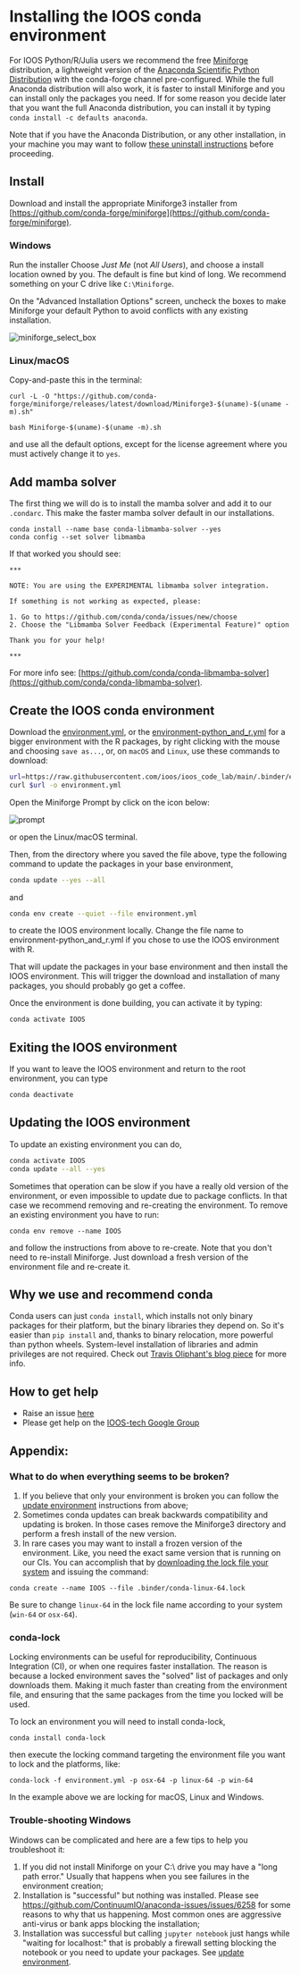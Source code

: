 # Installing the IOOS conda environment

For IOOS Python/R/Julia users we recommend the free
[Miniforge](https://github.com/conda-forge/miniforge) distribution,
a lightweight version of the [Anaconda Scientific Python Distribution](https://store.continuum.io/cshop/anaconda/) with the conda-forge channel pre-configured.
While the full Anaconda distribution will also work,
it is faster to install Miniforge and you can install only the packages you need.
If for some reason you decide later that you want the full Anaconda distribution,
you can install it by typing `conda install -c defaults anaconda`.

Note that if you have the Anaconda Distribution,
or any other installation,
in your machine you may want to follow
[these uninstall instructions](https://docs.anaconda.com/anaconda/install/uninstall)
before proceeding.

## Install

Download and install the appropriate Miniforge3 installer from
[https://github.com/conda-forge/miniforge](https://github.com/conda-forge/miniforge).

### Windows

Run the installer
Choose _Just Me_ (not _All Users_),
and choose a install location owned by you.
The default is fine but kind of long.
We recommend something on your C drive like `C:\Miniforge`.

On the "Advanced Installation Options" screen,
uncheck the boxes to make Miniforge your default Python to avoid conflicts with any existing installation.

![miniforge_select_box](miniforge_select_box.png)

### Linux/macOS

Copy-and-paste this in the terminal:

```shell
curl -L -O "https://github.com/conda-forge/miniforge/releases/latest/download/Miniforge3-$(uname)-$(uname -m).sh"

bash Miniforge-$(uname)-$(uname -m).sh
```

and use all the default options,
except for the license agreement where you must actively change it to `yes`.

## Add mamba solver

The first thing we will do is to install the mamba solver and add it to our `.condarc`.
This make the faster mamba solver default in our installations.

```
conda install --name base conda-libmamba-solver --yes
conda config --set solver libmamba
```

If that worked you should see:

```
***

NOTE: You are using the EXPERIMENTAL libmamba solver integration.

If something is not working as expected, please:

1. Go to https://github.com/conda/conda/issues/new/choose
2. Choose the "Libmamba Solver Feedback (Experimental Feature)" option

Thank you for your help!

***
```

For more info see: [https://github.com/conda/conda-libmamba-solver](https://github.com/conda/conda-libmamba-solver).

## Create the IOOS conda environment

Download the [environment.yml](https://raw.githubusercontent.com/ioos/ioos_code_lab/main/.binder/environment.yml),
or the [environment-python_and_r.yml](https://raw.githubusercontent.com/ioos/ioos_code_lab/main/.binder/environment-python_and_r.yml) for a bigger environment with the R packages,
by right clicking with the mouse and choosing `save as...`,
or, on `macOS` and `Linux`, use these commands to download:

```bash
url=https://raw.githubusercontent.com/ioos/ioos_code_lab/main/.binder/environment.yml
curl $url -o environment.yml
```

Open the Miniforge Prompt by click on the icon below:

![prompt](prompt.png)

or open the Linux/macOS terminal.

Then, from the directory where you saved the file above,
type the following command to update the packages in your base environment,

```bash
conda update --yes --all
```

and

```bash
conda env create --quiet --file environment.yml
```

to create the IOOS environment locally.
Change the file name to environment-python_and_r.yml if you chose to use the IOOS environment with R.

That will update the packages in your base environment and then install the IOOS environment.
This will trigger the download and installation of many packages,
you should probably go get a coffee.

Once the environment is done building, you can activate it by typing:

```bash
conda activate IOOS
```

## Exiting the IOOS environment

If you want to leave the IOOS environment and return to the root environment,
you can type

```bash
conda deactivate
```

## Updating the IOOS environment

To update an existing environment you can do,

```bash
conda activate IOOS
conda update --all --yes
```

Sometimes that operation can be slow if you have a really old version of the environment,
or even impossible to update due to package conflicts.
In that case we recommend removing and re-creating the environment.
To remove an existing environment you have to run:

```shell
conda env remove --name IOOS
```

and follow the instructions from above to re-create.
Note that you don't need to re-install Miniforge.
Just download a fresh version of the environment file and re-create it.

## Why we use and recommend conda

Conda users can just `conda install`,
which installs not only binary packages for their platform,
but the binary libraries they depend on.
So it's easier than `pip install` and, thanks to binary relocation,
more powerful than python wheels.
System-level installation of libraries and admin privileges are not required.
Check out [Travis Oliphant's blog piece](http://technicaldiscovery.blogspot.com/2013/12/why-i-promote-conda.html) for more info.

## How to get help

- Raise an issue [here](https://github.com/ioos/ioos_code_lab/issues)
- Please get help on the [IOOS-tech Google Group](https://groups.google.com/forum/?hl=en#!forum/ioos_tech)

## Appendix:

### What to do when everything seems to be broken?

1. If you believe that only your environment is broken you can follow the [update environment](#updating-the-ioos-environment) instructions from above;
1. Sometimes conda updates can break backwards compatibility and updating is broken. In those cases remove the Miniforge3 directory and perform a fresh install of the new version.
1. In rare cases you may want to install a frozen version of the environment. Like, you need the exact same version that is running on our CIs. You can accomplish that by [downloading the lock file your system](https://github.com/ioos/ioos_code_lab/tree/main/.binder) and issuing the command:

```shell
conda create --name IOOS --file .binder/conda-linux-64.lock
```

Be sure to change `linux-64` in the lock file name according to your system (`win-64` or `osx-64`).

### conda-lock

Locking environments can be useful for reproducibility,
Continuous Integration (CI),
or when one requires faster installation.
The reason is because a locked environment saves the "solved" list of packages and only downloads them.
Making it much faster than creating from the environment file,
and ensuring that the same packages from the time you locked will be used.

To lock an environment you will need to install conda-lock,

```shell
conda install conda-lock
```

then execute the locking command targeting the environment file you want to lock and the platforms, like:

```shell
conda-lock -f environment.yml -p osx-64 -p linux-64 -p win-64
```

In the example above we are locking for macOS, Linux and Windows.

### Trouble-shooting Windows

Windows can be complicated and here are a few tips to help you troubleshoot it:

1. If you did not install Miniforge on your C:\\ drive you may have a "long path error." Usually that happens when you see failures in the environment creation;
1. Installation is "successful" but nothing was installed. Please see https://github.com/ContinuumIO/anaconda-issues/issues/6258 for some reasons to why that us happening. Most common ones are aggressive anti-virus or bank apps blocking the installation;
1. Installation was successful but calling `jupyter notebook` just hangs while "waiting for localhost:" that is probably a firewall setting blocking the notebook or you need to update your packages. See [update environment](#updating-the-ioos-environment).
